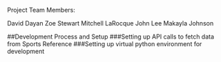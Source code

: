Project Team Members:

David Dayan
Zoe Stewart
Mitchell LaRocque
John Lee
Makayla Johnson

##Development Process and Setup
###Setting up API calls to fetch data from Sports Reference
###Setting up virtual python environment for development
